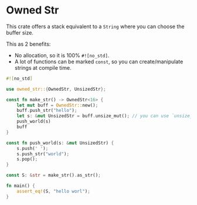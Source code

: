 # Owned Str

This crate offers a stack equivalent to a `String` where you can choose the buffer size.

This as 2 benefits:

- No allocation, so it is 100% `#![no_std]`.
- A lot of functions can be marked `const`, so you can create/manipulate strings at compile time.

```rust
#![no_std]

use owned_str::{OwnedStr, UnsizedStr};

const fn make_str() -> OwnedStr<16> {
    let mut buff = OwnedStr::new();
    buff.push_str("hello");
    let s: &mut UnsizedStr = buff.unsize_mut(); // you can use `unsize_mut` to get a size erased handle
    push_world(s)
    buff
}

const fn push_world(s: &mut UnsizedStr) {
    s.push(' ');
    s.push_str("world");
    s.pop();
}

const S: &str = make_str().as_str();

fn main() {
    assert_eq!(S, "hello worl");
}
```
